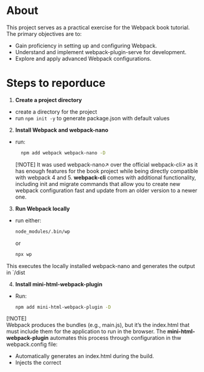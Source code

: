 # About 
This project serves as a practical exercise for the Webpack book tutorial. The primary objectives are to:
- Gain proficiency in setting up and configuring Webpack.
- Understand and implement webpack-plugin-serve for development.
- Explore and apply advanced Webpack configurations.

# Steps to reporduce
1. **Create a project directory**  
 - create a directory for the project
 - run `npm init -y` to generate package.json with default values

2. **Install Webpack and webpack-nano**  
- run:
  ```bash 
    npm add webpack webpack-nano -D
  ``` 

   [!NOTE]
   It was used webpack-nano↗ over the official webpack-cli↗ as it has enough features for the book project while being directly compatible with webpack 4 and 5.
   **webpack-cli** comes with additional functionality, including init and migrate commands that allow you to create new webpack configuration fast and update from an older version to a newer one.

3. **Run Webpack locally**  
- run either: 
  ```bash
  node_modules/.bin/wp
  ```    
  or 
  ```bash
  npx wp
  ``` 
This executes the locally installed webpack-nano and generates the output in `/dist
 
4. **Install mini-html-webpack-plugin**  
- Run:
     ```bash
     npm add mini-html-webpack-plugin -D
     ```

 [!NOTE]  
  Webpack produces the bundles (e.g., main.js), but it’s the index.html that must include them for the application to run in the browser.
  The **mini-html-webpack-plugin** automates this process through configuration in thw webpack.config file:
  - Automatically generates an index.html during the build.
  - Injects the correct <script> and <link> tags based on Webpack’s output.
  - Allows customization of the HTML (title, meta tags, etc.).
  This avoids maintaining an index.html manually and ensures it always stays in sync with the generated files.

5. **Create `webpack.config.js`**  
  - create **webpack.config.js** and configure the mini-html-webpack-plugin and the mode so it receives the value from the command line
  Check out this [mini-html-webpack-plugin documentation][https://github.com/styleguidist/mini-html-webpack-plugin]

6. **Build and serve the project**  
  - run in production mode to generate the HTML and bundle: 
 ```bash
     node_modules/.bin/wp --mode production
  ```
  - start a static server to serve the HTML file:
  ```bash
    npx serve dist
  ```
  - check browser on "localhost:3000" to see the output


# Plugins used
- mini-html-webpack-plugin - automatically generates simple HTML files, and injects the javascript and CSS created during build process.









